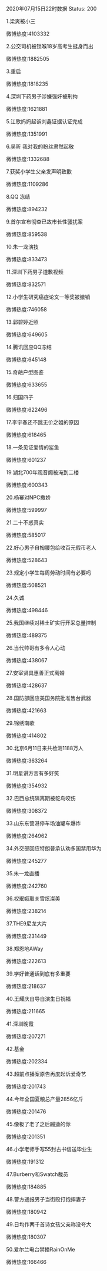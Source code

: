 2020年07月15日22时数据
Status: 200

1.梁爽被小三

微博热度:4103332

2.公交司机被锁喉18岁高考生挺身而出

微博热度:1882505

3.重启

微博热度:1818235

4.深圳下药男子涉嫌强奸被刑拘

微博热度:1621881

5.江歌妈妈起诉刘鑫证据认证完成

微博热度:1351991

6.吴昕 我对我的粉丝肃然起敬

微博热度:1332688

7.获奖小学生父亲发声明致歉

微博热度:1109286

8.QQ 冻结

微博热度:894232

9.首尔宣布彻查已故市长性骚扰案

微博热度:859538

10.朱一龙演技

微博热度:833473

11.深圳下药男子道歉视频

微博热度:832571

12.小学生研究癌症论文一等奖被撤销

微博热度:746058

13.郭碧婷近照

微博热度:649605

14.腾讯回应QQ冻结

微博热度:645148

15.奇葩户型图鉴

微博热度:633655

16.归国四子

微博热度:622496

17.李宇春还不跳无价之姐的原因

微博热度:618465

18.一条见证爱情的鲨鱼

微博热度:601237

19.湖北700年观音阁被淹到二楼

微博热度:600343

20.杨幂对NPC撒娇

微博热度:599997

21.二十不惑真实

微博热度:585017

22.好心男子自掏腰包给收百元假币老人

微博热度:528643

23.规定小学生每周劳动时间有必要吗

微博热度:508521

24.久诚

微博热度:498446

25.我国继续对稀土矿实行开采总量控制

微博热度:489375

26.当代帅哥有多令人心动

微博热度:438067

27.安宰贤具惠善正式离婚

微博热度:428637

28.国防部回应美国务院批准售台武器

微博热度:421663

29.锦绣南歌

微博热度:414802

30.北京6月11日来共检测1188万人

微博热度:363264

31.明星讲方言有多好笑

微博热度:354932

32.巴西总统隔离期被鸵鸟咬伤

微博热度:308372

33.山东东营港停车场油罐车爆炸

微博热度:264962

34.外交部回应特朗普承认劝多国禁用华为

微博热度:245277

35.朱一龙直播

微博热度:242760

36.权珉娥取关雪炫澯美

微博热度:238214

37.THE9尼龙大片

微博热度:231449

38.郑恩地AWay

微博热度:222613

39.学好普通话到底有多重要

微博热度:218637

40.王耀庆自导自演生日祝福

微博热度:211665

41.深圳晚霞

微博热度:207271

42.基金

微博热度:202334

43.超前点播案原告再度起诉爱奇艺

微博热度:201743

44.今年全国夏粮总产量2856亿斤

微博热度:201476

45.像极了老了之后蹦迪的你

微博热度:201351

46.小学老师手写55封古书信送毕业生

微博热度:191312

47.Burberry和Swatch裁员

微博热度:184885

48.警方通报男子当街殴打抱摔妻子

微博热度:180942

49.日均作两千首诗女孩父亲称没夸大

微博热度:180307

50.爱尔兰电台禁播RainOnMe

微博热度:166466

